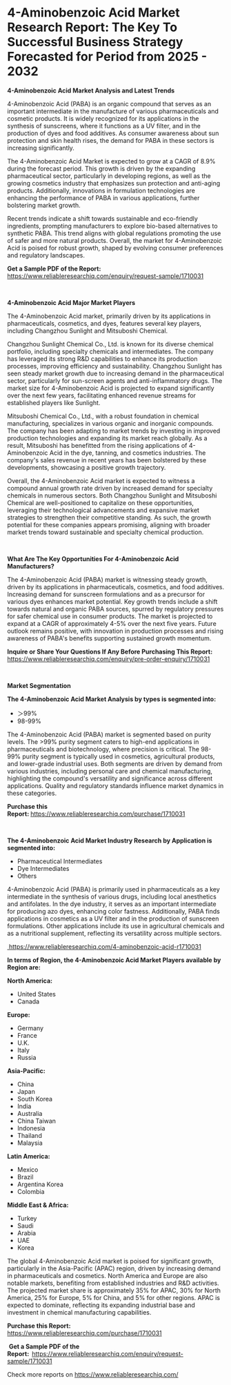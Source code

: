 <p><h1>4-Aminobenzoic Acid Market Research Report: The Key To Successful Business Strategy Forecasted for Period from 2025 - 2032</h1></p><p><strong>4-Aminobenzoic Acid Market Analysis and Latest Trends</strong></p>
<p><p>4-Aminobenzoic Acid (PABA) is an organic compound that serves as an important intermediate in the manufacture of various pharmaceuticals and cosmetic products. It is widely recognized for its applications in the synthesis of sunscreens, where it functions as a UV filter, and in the production of dyes and food additives. As consumer awareness about sun protection and skin health rises, the demand for PABA in these sectors is increasing significantly.</p><p>The 4-Aminobenzoic Acid Market is expected to grow at a CAGR of 8.9% during the forecast period. This growth is driven by the expanding pharmaceutical sector, particularly in developing regions, as well as the growing cosmetics industry that emphasizes sun protection and anti-aging products. Additionally, innovations in formulation technologies are enhancing the performance of PABA in various applications, further bolstering market growth.</p><p>Recent trends indicate a shift towards sustainable and eco-friendly ingredients, prompting manufacturers to explore bio-based alternatives to synthetic PABA. This trend aligns with global regulations promoting the use of safer and more natural products. Overall, the market for 4-Aminobenzoic Acid is poised for robust growth, shaped by evolving consumer preferences and regulatory landscapes.</p></p>
<p><strong>Get a Sample PDF of the Report:&nbsp;</strong> <a href="https://www.reliableresearchiq.com/enquiry/request-sample/1710031?utm_campaign=1140&utm_medium=2&utm_source=Github&utm_content=ia&utm_term=10012025&utm_id=4-aminobenzoic-acid">https://www.reliableresearchiq.com/enquiry/request-sample/1710031</a></p>
<p>&nbsp;</p>
<p><strong>4-Aminobenzoic Acid Major Market Players</strong></p>
<p><p>The 4-Aminobenzoic Acid market, primarily driven by its applications in pharmaceuticals, cosmetics, and dyes, features several key players, including Changzhou Sunlight and Mitsuboshi Chemical. </p><p>Changzhou Sunlight Chemical Co., Ltd. is known for its diverse chemical portfolio, including specialty chemicals and intermediates. The company has leveraged its strong R&D capabilities to enhance its production processes, improving efficiency and sustainability. Changzhou Sunlight has seen steady market growth due to increasing demand in the pharmaceutical sector, particularly for sun-screen agents and anti-inflammatory drugs. The market size for 4-Aminobenzoic Acid is projected to expand significantly over the next few years, facilitating enhanced revenue streams for established players like Sunlight.</p><p>Mitsuboshi Chemical Co., Ltd., with a robust foundation in chemical manufacturing, specializes in various organic and inorganic compounds. The company has been adapting to market trends by investing in improved production technologies and expanding its market reach globally. As a result, Mitsuboshi has benefitted from the rising applications of 4-Aminobenzoic Acid in the dye, tanning, and cosmetics industries. The company's sales revenue in recent years has been bolstered by these developments, showcasing a positive growth trajectory. </p><p>Overall, the 4-Aminobenzoic Acid market is expected to witness a compound annual growth rate driven by increased demand for specialty chemicals in numerous sectors. Both Changzhou Sunlight and Mitsuboshi Chemical are well-positioned to capitalize on these opportunities, leveraging their technological advancements and expansive market strategies to strengthen their competitive standing. As such, the growth potential for these companies appears promising, aligning with broader market trends toward sustainable and specialty chemical production.</p></p>
<p>&nbsp;</p>
<p><strong>What Are The Key Opportunities For 4-Aminobenzoic Acid Manufacturers?</strong></p>
<p><p>The 4-Aminobenzoic Acid (PABA) market is witnessing steady growth, driven by its applications in pharmaceuticals, cosmetics, and food additives. Increasing demand for sunscreen formulations and as a precursor for various dyes enhances market potential. Key growth trends include a shift towards natural and organic PABA sources, spurred by regulatory pressures for safer chemical use in consumer products. The market is projected to expand at a CAGR of approximately 4-5% over the next five years. Future outlook remains positive, with innovation in production processes and rising awareness of PABA's benefits supporting sustained growth momentum.</p></p>
<p><strong>Inquire or Share Your Questions If Any Before Purchasing This Report:</strong> <a href="https://www.reliableresearchiq.com/enquiry/pre-order-enquiry/1710031?utm_campaign=1140&utm_medium=2&utm_source=Github&utm_content=ia&utm_term=10012025&utm_id=4-aminobenzoic-acid">https://www.reliableresearchiq.com/enquiry/pre-order-enquiry/1710031</a></p>
<p>&nbsp;</p>
<p><strong>Market Segmentation</strong></p>
<p><strong>The 4-Aminobenzoic Acid Market Analysis by types is segmented into:</strong></p>
<p><ul><li>＞99%</li><li>98-99%</li></ul></p>
<p><p>The 4-Aminobenzoic Acid (PABA) market is segmented based on purity levels. The >99% purity segment caters to high-end applications in pharmaceuticals and biotechnology, where precision is critical. The 98-99% purity segment is typically used in cosmetics, agricultural products, and lower-grade industrial uses. Both segments are driven by demand from various industries, including personal care and chemical manufacturing, highlighting the compound's versatility and significance across different applications. Quality and regulatory standards influence market dynamics in these categories.</p></p>
<p><strong>Purchase this Report:&nbsp;</strong><a href="https://www.reliableresearchiq.com/purchase/1710031?utm_campaign=1140&utm_medium=2&utm_source=Github&utm_content=ia&utm_term=10012025&utm_id=4-aminobenzoic-acid">https://www.reliableresearchiq.com/purchase/1710031</a></p>
<p>&nbsp;</p>
<p><strong>The 4-Aminobenzoic Acid Market Industry Research by Application is segmented into:</strong></p>
<p><ul><li>Pharmaceutical Intermediates</li><li>Dye Intermediates</li><li>Others</li></ul></p>
<p><p>4-Aminobenzoic Acid (PABA) is primarily used in pharmaceuticals as a key intermediate in the synthesis of various drugs, including local anesthetics and antifolates. In the dye industry, it serves as an important intermediate for producing azo dyes, enhancing color fastness. Additionally, PABA finds applications in cosmetics as a UV filter and in the production of sunscreen formulations. Other applications include its use in agricultural chemicals and as a nutritional supplement, reflecting its versatility across multiple sectors.</p></p>
<p><a href="https://www.reliableresearchiq.com/4-aminobenzoic-acid-r1710031?utm_campaign=1140&utm_medium=2&utm_source=Github&utm_content=ia&utm_term=10012025&utm_id=4-aminobenzoic-acid">&nbsp;https://www.reliableresearchiq.com/4-aminobenzoic-acid-r1710031</a></p>
<p><strong>In terms of Region, the 4-Aminobenzoic Acid Market Players available by Region are:</strong></p>
<p>
    <p> <strong> North America: </strong>
        <ul>
            <li>United States</li>
            <li>Canada</li>
        </ul>
        </p> 
    <p> <strong> Europe: </strong>
        <ul>
            <li>Germany</li>
            <li>France</li>
            <li>U.K.</li>
            <li>Italy</li>
            <li>Russia</li>
        </ul>
        </p> 
    <p> <strong> Asia-Pacific: </strong>
        <ul>
            <li>China</li>
            <li>Japan</li>
            <li>South Korea</li>
            <li>India</li>
            <li>Australia</li>
            <li>China Taiwan</li>
            <li>Indonesia</li>
            <li>Thailand</li>
            <li>Malaysia</li>
        </ul>
        </p> 
    <p> <strong> Latin America: </strong>
        <ul>
            <li>Mexico</li>
            <li>Brazil</li>
            <li>Argentina Korea</li>
            <li>Colombia</li>
        </ul>
        </p> 
    <p> <strong> Middle East & Africa: </strong>
        <ul>
            <li>Turkey</li>
            <li>Saudi</li>
            <li>Arabia</li>
            <li>UAE</li>
            <li>Korea</li>
        </ul>
    </p>
    </p>
<p><p>The global 4-Aminobenzoic Acid market is poised for significant growth, particularly in the Asia-Pacific (APAC) region, driven by increasing demand in pharmaceuticals and cosmetics. North America and Europe are also notable markets, benefiting from established industries and R&D activities. The projected market share is approximately 35% for APAC, 30% for North America, 25% for Europe, 5% for China, and 5% for other regions. APAC is expected to dominate, reflecting its expanding industrial base and investment in chemical manufacturing capabilities.</p></p>
<p><strong>Purchase this Report: </strong><a href="https://www.reliableresearchiq.com/purchase/1710031?utm_campaign=1140&utm_medium=2&utm_source=Github&utm_content=ia&utm_term=10012025&utm_id=4-aminobenzoic-acid">https://www.reliableresearchiq.com/purchase/1710031</a></p>
<p>&nbsp;<strong>Get a Sample PDF of the Report:&nbsp;&nbsp;</strong><a href="https://www.reliableresearchiq.com/enquiry/request-sample/1710031?utm_campaign=1140&utm_medium=2&utm_source=Github&utm_content=ia&utm_term=10012025&utm_id=4-aminobenzoic-acid">https://www.reliableresearchiq.com/enquiry/request-sample/1710031</a></p>
<p><strong></strong></p>
<p>Check more reports on <a href="https://www.reliableresearchiq.com/?utm_campaign=1140&utm_medium=2&utm_source=Github&utm_content=ia&utm_term=10012025&utm_id=4-aminobenzoic-acid">https://www.reliableresearchiq.com/</a></p>